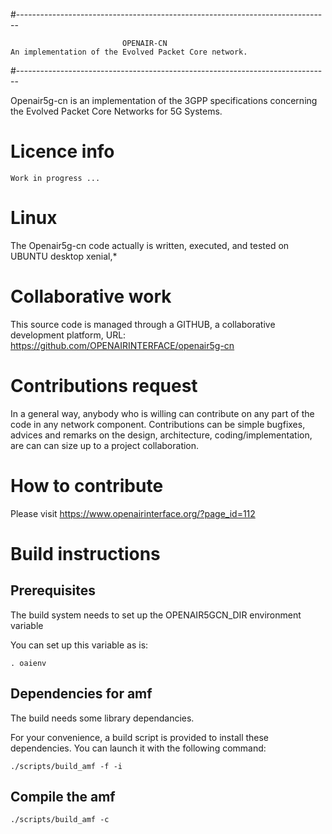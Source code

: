#------------------------------------------------------------------------------

                             OPENAIR-CN
    An implementation of the Evolved Packet Core network.

#------------------------------------------------------------------------------

Openair5g-cn is an implementation of the 3GPP specifications concerning the
Evolved Packet Core Networks for 5G Systems.

# Licence info

    Work in progress ...

# Linux

The Openair5g-cn code actually is written, executed, and tested on UBUNTU desktop xenial,*

# Collaborative work

This source code is managed through a GITHUB, a collaborative development
platform, URL: https://github.com/OPENAIRINTERFACE/openair5g-cn

# Contributions request

In a general way, anybody who is willing can contribute on any part of the
code in any network component. Contributions can be simple bugfixes, advices
and remarks on the design, architecture, coding/implementation, are can can
size up to a project collaboration.

# How to contribute

Please visit https://www.openairinterface.org/?page_id=112

# Build instructions

## Prerequisites

The build system needs to set up the OPENAIR5GCN_DIR environment variable

You can set up this variable as is:

    . oaienv

## Dependencies for amf

The build needs some library dependancies.

For your convenience, a build script is provided to install these dependencies.
You can launch it with the following command:

    ./scripts/build_amf -f -i

## Compile the amf

    ./scripts/build_amf -c
